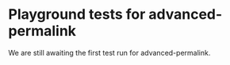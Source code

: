# Playground tests for advanced-permalink
We are still awaiting the first test run for advanced-permalink.
